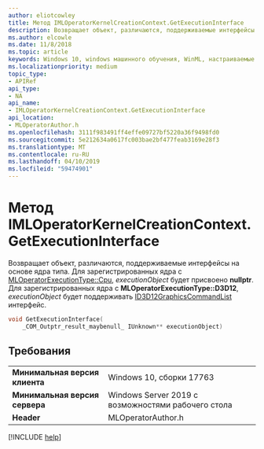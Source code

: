 ```yaml
---
author: eliotcowley
title: Метод IMLOperatorKernelCreationContext.GetExecutionInterface
description: Возвращает объект, различаются, поддерживаемые интерфейсы на основе ядра типа.
ms.author: elcowle
ms.date: 11/8/2018
ms.topic: article
keywords: Windows 10, windows машинного обучения, WinML, настраиваемые операторы, GetExecutionInterface
ms.localizationpriority: medium
topic_type:
- APIRef
api_type:
- NA
api_name:
- IMLOperatorKernelCreationContext.GetExecutionInterface
api_location:
- MLOperatorAuthor.h
ms.openlocfilehash: 3111f983491ff4effe09727bf5220a36f9498fd0
ms.sourcegitcommit: 5e212634a0617fc003bae2bf477feab3169e28f3
ms.translationtype: MT
ms.contentlocale: ru-RU
ms.lasthandoff: 04/10/2019
ms.locfileid: "59474901"
---
```

# <a name="imloperatorkernelcreationcontextgetexecutioninterface-method"></a>Метод IMLOperatorKernelCreationContext.GetExecutionInterface

Возвращает объект, различаются, поддерживаемые интерфейсы на основе ядра типа. Для зарегистрированных ядра с [MLOperatorExecutionType::Cpu](MLOperatorExecutionType.md), *executionObject* будет присвоено **nullptr**. Для зарегистрированных ядра с **MLOperatorExecutionType::D3D12**, *executionObject* будет поддерживать [ID3D12GraphicsCommandList](https://docs.microsoft.com/windows/desktop/api/d3d12/nn-d3d12-id3d12graphicscommandlist) интерфейс.

```cpp
void GetExecutionInterface(
    _COM_Outptr_result_maybenull_ IUnknown** executionObject)
```

## <a name="requirements"></a>Требования

| | |
|-|-|
| **Минимальная версия клиента** | Windows 10, сборки 17763 |
| **Минимальная версия сервера** | Windows Server 2019 с возможностями рабочего стола |
| **Header** | MLOperatorAuthor.h |

[!INCLUDE [help](../includes/get-help.md)]

